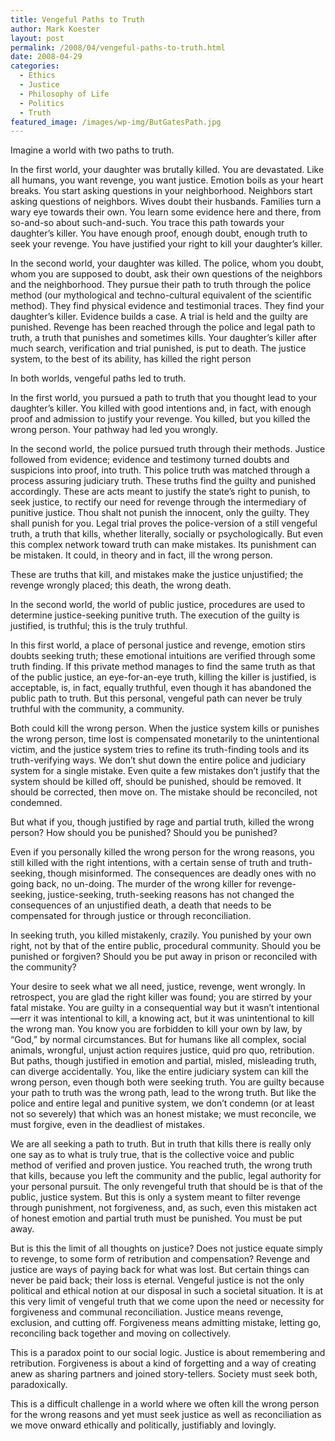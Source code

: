 ```yaml
---
title: Vengeful Paths to Truth
author: Mark Koester
layout: post
permalink: /2008/04/vengeful-paths-to-truth.html
date: 2008-04-29
categories:
  - Ethics
  - Justice
  - Philosophy of Life
  - Politics
  - Truth
featured_image: /images/wp-img/ButGatesPath.jpg
---
```


Imagine a world with two paths to truth. 

In the first world, your daughter was brutally killed. You are devastated. Like all humans, you want revenge, you want justice. Emotion boils as your heart breaks. You start asking questions in your neighborhood. Neighbors start asking questions of neighbors. Wives doubt their husbands. Families turn a wary eye towards their own. You learn some evidence here and there, from so-and-so about such-and-such. You trace this path towards your daughter’s killer. You have enough proof, enough doubt, enough truth to seek your revenge. You have justified your right to kill your daughter’s killer.

In the second world, your daughter was killed. The police, whom you doubt, whom you are supposed to doubt, ask their own questions of the neighbors and the neighborhood. They pursue their path to truth through the police method (our mythological and techno-cultural equivalent of the scientific method). They find physical evidence and testimonial traces. They find your daughter’s killer. Evidence builds a case. A trial is held and the guilty are punished. Revenge has been reached through the police and legal path to truth, a truth that punishes and sometimes kills. Your daughter’s killer after much search, verification and trial punished, is put to death. The justice system, to the best of its ability, has killed the right person

In both worlds, vengeful paths led to truth. 

In the first world, you pursued a path to truth that you thought lead to your daughter’s killer. You killed with good intentions and, in fact, with enough proof and admission to justify your revenge. You killed, but you killed the wrong person. Your pathway had led you wrongly. 

In the second world, the police pursued truth through their methods. Justice followed from evidence; evidence and testimony turned doubts and suspicions into proof, into truth. This police truth was matched through a process assuring judiciary truth. These truths find the guilty and punished accordingly. These are acts meant to justify the state’s right to punish, to seek justice, to rectify our need for revenge through the intermediary of punitive justice. Thou shalt not punish the innocent, only the guilty. They shall punish for you. Legal trial proves the police-version of a still vengeful truth, a truth that kills, whether literally, socially or psychologically. But even this complex network toward truth can make mistakes. Its punishment can be mistaken. It could, in theory and in fact, ill the wrong person. 

These are truths that kill, and mistakes make the justice unjustified; the revenge wrongly placed; this death, the wrong death.  

In the second world, the world of public justice, procedures are used to determine justice-seeking punitive truth. The execution of the guilty is justified, is truthful; this is the truly truthful.

In this first world, a place of personal justice and revenge, emotion stirs doubts seeking truth; these emotional intuitions are verified through some truth finding. If this private method manages to find the same truth as that of the public justice, an eye-for-an-eye truth, killing the killer is justified, is acceptable, is, in fact, equally truthful, even though it has abandoned the public path to truth. But this personal, vengeful path can never be truly truthful with the community, a community. 

Both could kill the wrong person. When the justice system kills or punishes the wrong person, time lost is compensated monetarily to the unintentional victim, and the justice system tries to refine its truth-finding tools and its truth-verifying ways. We don’t shut down the entire police and judiciary system for a single mistake. Even quite a few mistakes don’t justify that the system should be killed off, should be punished, should be removed. It should be corrected, then move on. The mistake should be reconciled, not condemned.  

But what if you, though justified by rage and partial truth, killed the wrong person? How should you be punished? Should you be punished?

Even if you personally killed the wrong person for the wrong reasons, you still killed with the right intentions, with a certain sense of truth and truth-seeking, though misinformed. The consequences are deadly ones with no going back, no un-doing. The murder of the wrong killer for revenge-seeking, justice-seeking, truth-seeking reasons has not changed the consequences of an unjustified death, a death that needs to be compensated for through justice or through reconciliation. 

In seeking truth, you killed mistakenly, crazily. You punished by your own right, not by that of the entire public, procedural community. Should you be punished or forgiven? Should you be put away in prison or reconciled with the community? 

Your desire to seek what we all need, justice, revenge, went wrongly. In retrospect, you are glad the right killer was found; you are stirred by your fatal mistake. You are guilty in a consequential way but it wasn’t intentional—err it was intentional to kill, a knowing act, but it was unintentional to kill the wrong man. You know you are forbidden to kill your own by law, by “God,” by normal circumstances. But for humans like all complex, social animals, wrongful, unjust action requires justice, quid pro quo, retribution. But paths, though justified in emotion and partial, misled, misleading truth, can diverge accidentally. You, like the entire judiciary system can kill the wrong person, even though both were seeking truth. You are guilty because your path to truth was the wrong path, lead to the wrong truth. But like the police and entire legal and punitive system, we don’t condemn (or at least not so severely) that which was an honest mistake; we must reconcile, we must forgive, even in the deadliest of mistakes. 

We are all seeking a path to truth. But in truth that kills there is really only one say as to what is truly true, that is the collective voice and public method of verified and proven justice. You reached truth, the wrong truth that kills, because you left the community and the public, legal authority for your personal pursuit. The only revengeful truth that should be is that of the public, justice system. But this is only a system meant to filter revenge through punishment, not forgiveness, and, as such, even this mistaken act of honest emotion and partial truth must be punished. You must be put away.

But is this the limit of all thoughts on justice? Does not justice equate simply to revenge, to some form of retribution and compensation? Revenge and justice are ways of paying back for what was lost. But certain things can never be paid back; their loss is eternal. Vengeful justice is not the only political and ethical notion at our disposal in such a societal situation. It is at this very limit of vengeful truth that we come upon the need or necessity for forgiveness and communal reconciliation. Justice means revenge, exclusion, and cutting off. Forgiveness means admitting mistake, letting go, reconciling back together and moving on collectively. 

This is a paradox point to our social logic. Justice is about remembering and retribution. Forgiveness is about a kind of forgetting and a way of creating anew as sharing partners and joined story-tellers. Society must seek both, paradoxically. 

This is a difficult challenge in a world where we often kill the wrong person for the wrong reasons and yet must seek justice as well as reconciliation as we move onward ethically and politically, justifiably and lovingly.
